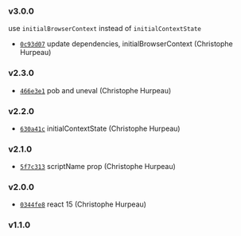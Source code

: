 

### v3.0.0

use `initialBrowserContext` instead of `initialContextState`

- [`0c93d07`](https://github.com/turacojs/fody-html-layout/commit/0c93d07661c5c954f990545c69044cf89c400e76) update dependencies, initialBrowserContext (Christophe Hurpeau)

### v2.3.0

- [`466e3e1`](https://github.com/turacojs/fody-html-layout/commit/466e3e14dfed51605852db85645791d0f1c6403b) pob and uneval (Christophe Hurpeau)

### v2.2.0

- [`630a41c`](https://github.com/turacojs/fody-html-layout/commit/630a41c4554d2cdb9506bd16daac51c2400a60e2) initialContextState (Christophe Hurpeau)

### v2.1.0

- [`5f7c313`](https://github.com/turacojs/fody-html-layout/commit/5f7c3132a28c29587825860c9b7a9edb563f552e) scriptName prop (Christophe Hurpeau)

### v2.0.0

- [`0344fe8`](https://github.com/turacojs/fody-html-layout/commit/0344fe8ed8a6a4b9e74f5fa5defbe98999435f73) react 15 (Christophe Hurpeau)

### v1.1.0
